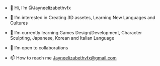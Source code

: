 - 👋 Hi, I’m @Jayneelizabethvfx

- 👀 I’m interested in
  Creating 3D assetes, Learning New Languages and Cultures

- 🌱 I’m currently learning
   Games Design/Development, Character Sculpting, Japanese, Korean and Italian Language
     
- 💞️ I’m open to collaborations 

- 📫 How to reach me
     Jayneelizabethvfx@gmail.com
     


<!---
Jayneelizabethvfx/Jayneelizabethvfx is a ✨ special ✨ repository because its `README.md` (this file) appears on your GitHub profile.
You can click the Preview link to take a look at your changes.
--->
